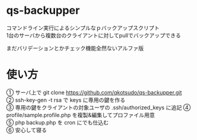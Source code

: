 # qs-backupper
コマンドライン実行によるシンプルなｐバックアップスクリプト  
1台のサーバから複数台のクライアントに対してpullでバックアップできる  
  
まだバリデーションとかチェック機能全然ないアルファ版  
  
# 使い方
① サーバ上で git clone https://github.com/qkotsudo/qs-backupper.git  
② ssh-key-gen -t rsa で keys に専用の鍵を作る  
③ 専用の鍵をクライアントの対象ユーザの .ssh/authorized_keys に追記
④ profile/sample.profile.php を複製&編集してプロファイル用意  
⑤ php backup.php を cron にでも仕込む  
⑥ 安心して寝る  